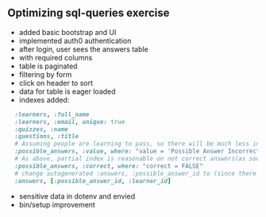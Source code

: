 ## Optimizing sql-queries exercise

* added basic bootstrap and UI
* implemented auth0 authentication
* after login, user sees the answers table
* with required columns
* table is paginated
* filtering by form
* click on header to sort
* data for table is eager loaded
* indexes added:
```ruby
  :learners, :full_name
  :learners, :email, unique: true
  :quizzes, :name
  :questions, :title
  # Assuming people are learning to pass, so there will be much less incorrect answers, hence partial index on them is reasonable
  :possible_answers, :value, where: "value = 'Possible Answer Incorrect'"
  # As above, partial index is reasonable on not correct answers(as soon as I correctly understood meaning of these columns)
  :possible_answers, :correct, where: "correct = FALSE"
  # change autogenerated :answers, :possible_answer_id to (since there are only two possible values of :possible_answer):
  :answers, [:possible_answer_id, :learner_id]
```

* sensitive data in dotenv and envied
* bin/setup improvement
